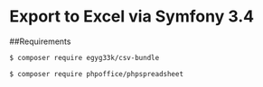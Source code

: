 
Export to Excel via Symfony 3.4
======


##Requirements
``` bash
$ composer require egyg33k/csv-bundle

```
``` bash
$ composer require phpoffice/phpspreadsheet

```

